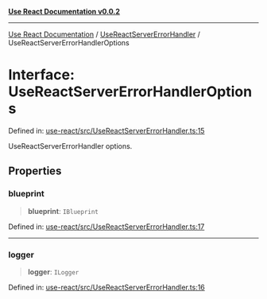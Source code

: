 [**Use React Documentation v0.0.2**](../../README.md)

***

[Use React Documentation](../../modules.md) / [UseReactServerErrorHandler](../README.md) / UseReactServerErrorHandlerOptions

# Interface: UseReactServerErrorHandlerOptions

Defined in: [use-react/src/UseReactServerErrorHandler.ts:15](https://github.com/stonemjs/use-react/blob/a85b32b76e105a7bc655ce084e0841ade8b0df8a/src/UseReactServerErrorHandler.ts#L15)

UseReactServerErrorHandler options.

## Properties

### blueprint

> **blueprint**: `IBlueprint`

Defined in: [use-react/src/UseReactServerErrorHandler.ts:17](https://github.com/stonemjs/use-react/blob/a85b32b76e105a7bc655ce084e0841ade8b0df8a/src/UseReactServerErrorHandler.ts#L17)

***

### logger

> **logger**: `ILogger`

Defined in: [use-react/src/UseReactServerErrorHandler.ts:16](https://github.com/stonemjs/use-react/blob/a85b32b76e105a7bc655ce084e0841ade8b0df8a/src/UseReactServerErrorHandler.ts#L16)
